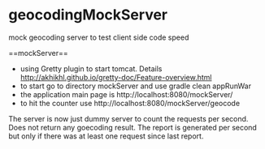 # geocodingMockServer
mock geocoding server to test client side code speed


==mockServer==
* using Gretty plugin to start tomcat. Details http://akhikhl.github.io/gretty-doc/Feature-overview.html
* to start go to directory mockServer and use gradle clean appRunWar
* the application main page is http://localhost:8080/mockServer/
* to hit the counter use http://localhost:8080/mockServer/geocode

The server is now just dummy server to count the requests per second. Does not return any goecoding result.
The report is generated per second but only if there was at least one request since last report.
